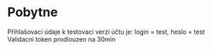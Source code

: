 # Pobytne

Přihlašovací údaje k testovací verzi účtu je: login = test, heslo = test 
Validacni token prodlouzen na 30min
